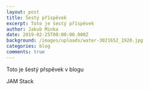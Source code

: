 ```yaml
---
layout: post
title: Šestý příspěvek
excerpt: Toto je šestý příspěvek
author: Jakub Minka
date: 2019-02-25T00:00:00.000Z
background: /images/uploads/water-3021652_1920.jpg
categories: blog
comments: true
---
```


Toto je šestý přspěvek v blogu

JAM Stack
